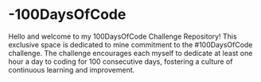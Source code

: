 # -100DaysOfCode
Hello and welcome to my 100DaysOfCode Challenge Repository! 
This exclusive space is dedicated to mine commitment to the #100DaysOfCode challenge.
The challenge encourages each myself to dedicate at least one hour a day to coding for 100 consecutive days, fostering a culture of continuous learning and improvement.
